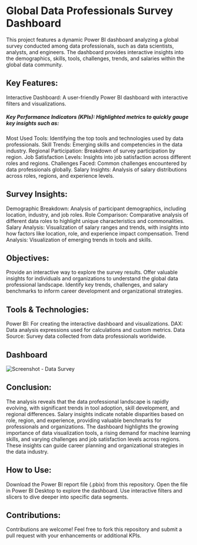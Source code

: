# Global Data Professionals Survey Dashboard
This project features a dynamic Power BI dashboard analyzing a global survey conducted among data professionals, such as data scientists, analysts, and engineers. The dashboard provides interactive insights into the demographics, skills, tools, challenges, trends, and salaries within the global data community.

## Key Features:
Interactive Dashboard: A user-friendly Power BI dashboard with interactive filters and visualizations.
##### Key Performance Indicators (KPIs): Highlighted metrics to quickly gauge key insights such as:
Most Used Tools: Identifying the top tools and technologies used by data professionals.
Skill Trends: Emerging skills and competencies in the data industry.
Regional Participation: Breakdown of survey participation by region.
Job Satisfaction Levels: Insights into job satisfaction across different roles and regions.
Challenges Faced: Common challenges encountered by data professionals globally.
Salary Insights: Analysis of salary distributions across roles, regions, and experience levels.
## Survey Insights:
Demographic Breakdown: Analysis of participant demographics, including location, industry, and job roles.
Role Comparison: Comparative analysis of different data roles to highlight unique characteristics and commonalities.
Salary Analysis: Visualization of salary ranges and trends, with insights into how factors like location, role, and experience impact compensation.
Trend Analysis: Visualization of emerging trends in tools and skills.
## Objectives:
Provide an interactive way to explore the survey results.
Offer valuable insights for individuals and organizations to understand the global data professional landscape.
Identify key trends, challenges, and salary benchmarks to inform career development and organizational strategies.
## Tools & Technologies:
Power BI: For creating the interactive dashboard and visualizations.
DAX: Data analysis expressions used for calculations and custom metrics.
Data Source: Survey data collected from data professionals worldwide.


## Dashboard
![Screenshot - Data Survey](https://github.com/user-attachments/assets/59f72674-9f93-4ba4-95b1-e84b59542f60)

## Conclusion:
The analysis reveals that the data professional landscape is rapidly evolving, with significant trends in tool adoption, skill development, and regional differences.
Salary insights indicate notable disparities based on role, region, and experience, providing valuable benchmarks for professionals and organizations. 
The dashboard highlights the growing importance of data visualization tools, a rising demand for machine learning skills, and varying challenges and job satisfaction levels across regions. These insights can guide career planning and organizational strategies in the data industry.

## How to Use:
Download the Power BI report file (.pbix) from this repository.
Open the file in Power BI Desktop to explore the dashboard.
Use interactive filters and slicers to dive deeper into specific data segments.
## Contributions:
Contributions are welcome! Feel free to fork this repository and submit a pull request with your enhancements or additional KPIs.

